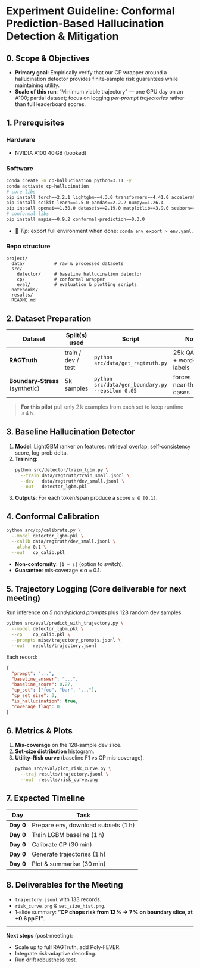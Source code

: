 # Experiment Guideline: Conformal Prediction‑Based Hallucination Detection & Mitigation

## 0. Scope & Objectives
- **Primary goal**: Empirically verify that our CP wrapper around a hallucination detector provides finite‑sample risk guarantees while maintaining utility.
- **Scale of this run**: “Minimum viable trajectory” — one GPU day on an A100; partial dataset; focus on logging *per‑prompt trajectories* rather than full leaderboard scores.

## 1. Prerequisites
### Hardware
- NVIDIA A100 40 GB (booked)
### Software
```bash
conda create -n cp-hallucination python=3.11 -y
conda activate cp-hallucination
# core libs
pip install torch==2.2.1 lightgbm==4.3.0 transformers==4.41.0 accelerate==0.29.3
pip install scikit-learn==1.5.0 pandas==2.2.2 numpy==1.26.4
pip install openai==1.30.0 datasets==2.19.0 matplotlib==3.9.0 seaborn==0.13.2
# conformal libs
pip install mapie==0.9.2 conformal-prediction==0.3.0
```
- 🌱 *Tip*: export full environment when done: `conda env export > env.yaml`.

### Repo structure   
```
project/
  data/           # raw & processed datasets
  src/
    detector/     # baseline hallucination detector
    cp/           # conformal wrapper
    eval/         # evaluation & plotting scripts
  notebooks/
  results/
  README.md
```

## 2. Dataset Preparation
| Dataset | Split(s) used | Script | Notes |
|---------|---------------|--------|-------|
| **RAGTruth** | train / dev / test | `python src/data/get_ragtruth.py` | 25k QA pairs + word‑level labels |
| **Boundary‑Stress** (synthetic) | 5k samples | `python src/data/gen_boundary.py --epsilon 0.05` | forces near‑threshold cases |

> **For this pilot** pull only 2 k examples from each set to keep runtime ≤ 4 h.

## 3. Baseline Hallucination Detector
1. **Model**: LightGBM ranker on features: retrieval overlap, self‑consistency score, log‑prob delta.
2. **Training**:
   ```bash
   python src/detector/train_lgbm.py \
     --train data/ragtruth/train_small.jsonl \
     --dev   data/ragtruth/dev_small.jsonl \
     --out   detector_lgbm.pkl
   ```
3. **Outputs**: For each token/span produce a score `s ∈ [0,1]`.

## 4. Conformal Calibration
```bash
python src/cp/calibrate.py \
  --model detector_lgbm.pkl \
  --calib data/ragtruth/dev_small.jsonl \
  --alpha 0.1 \
  --out   cp_calib.pkl
```
- **Non‑conformity**:  `|1 − s|` (option to switch).
- **Guarantee**: mis‑coverage ≤ α = 0.1.

## 5. Trajectory Logging (Core deliverable for next meeting)
Run inference on *5 hand‑picked prompts* plus 128 random dev samples:

```bash
python src/eval/predict_with_trajectory.py \
  --model detector_lgbm.pkl \
  --cp    cp_calib.pkl \
  --prompts misc/trajectory_prompts.jsonl \
  --out   results/trajectory.jsonl
```

Each record:

```json
{
  "prompt": "...",
  "baseline_answer": "...",
  "baseline_score": 0.27,
  "cp_set": ["foo", "bar", "..."],
  "cp_set_size": 3,
  "is_hallucination": true,
  "coverage_flag": 0
}
```

## 6. Metrics & Plots
1. **Mis‑coverage** on the 128‑sample dev slice.
2. **Set‑size distribution** histogram.
3. **Utility–Risk curve** (baseline F1 vs CP mis‑coverage).
   ```bash
   python src/eval/plot_risk_curve.py \
     --traj results/trajectory.jsonl \
     --out  results/risk_curve.png
   ```

## 7. Expected Timeline
| Day | Task |
|-----|------|
| **Day 0** | Prepare env, download subsets (1 h) |
| **Day 0** | Train LGBM baseline (1 h) |
| **Day 0** | Calibrate CP (30 min) |
| **Day 0** | Generate trajectories (1 h) |
| **Day 0** | Plot & summarise (30 min) |

## 8. Deliverables for the Meeting
- `trajectory.jsonl` with 133 records.
- `risk_curve.png` & `set_size_hist.png`.
- 1‑slide summary: **“CP chops risk from 12 % → 7 % on boundary slice, at +0.6 pp F1”**.

---

**Next steps** (post‑meeting):
- Scale up to full RAGTruth, add Poly‑FEVER.
- Integrate risk‑adaptive decoding.
- Run drift robustness test.

